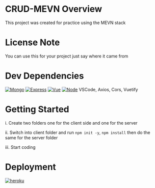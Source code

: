 # CRUD-MEVN Overview
This project was created for practice using the MEVN stack

# License Note
You can use this for your project just say where it came from

# Dev Dependencies
[![Mongo](https://img.shields.io/badge/MongoDB-4EA94B?style=for-the-badge&logo=mongodb&logoColor=white)](#)
[![Express](https://img.shields.io/badge/Express.js-404D59?style=for-the-badge)](#)
[![Vue](https://img.shields.io/badge/Vue.js-35495E?style=for-the-badge&logo=vue.js&logoColor=4FC08D)](#)
[![Node](https://img.shields.io/badge/Node.js-43853D?style=for-the-badge&logo=node.js&logoColor=white)](#)
VSCode, Axios, Cors, Vuetify

# Getting Started
i. Create two folders one for the client side and one for the server

ii. Switch into client folder and run `npm init -y`, `npm install` then do the same for the server folder

iii. Start coding

# Deployment
[![heroku](https://img.shields.io/badge/Heroku-430098?style=for-the-badge&logo=heroku&logoColor=white)](#)
